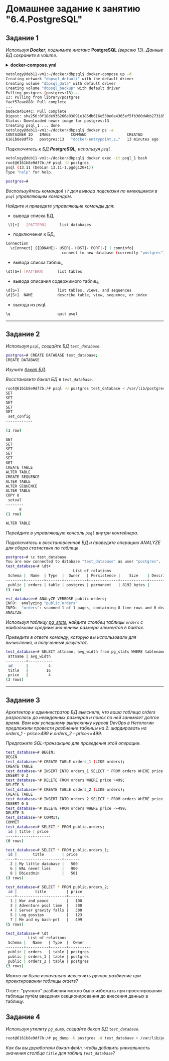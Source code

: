 # Домашнее задание к занятию "6.4.PostgreSQL"

## Задание 1

*Используя **Docker**, поднимите инстанс* **PostgreSQL** *(версию 13)*. *Данные БД сохраните в volume*.

<details><summary><b>docker-compose.yml</b></summary>

```yml
version: "3.7"

volumes:
  data: {}
  backup: {}

services:
  postgres:
    container_name: psql_1
    image: postgres:13
    restart: always
    environment:
      POSTGRES_PASSWORD: "123"
      POSTGERS_USER: "root"
      PGDATA: "/var/lib/postgresql/data/pgdata"
    volumes:
      - ./data:/var/lib/postgresql/data
      - ./backup:/var/lib/postgresql/backup
    ports:
      - "0.0.0.0:5432:5432"
```
</details>

```bash
netology@deb11-vm1:~/docker/dbpsql$ docker-compose up -d
Creating network "dbpsql_default" with the default driver
Creating volume "dbpsql_data" with default driver
Creating volume "dbpsql_backup" with default driver
Pulling postgres (postgres:13)...
13: Pulling from library/postgres
faef57eae888: Pull complete
...
b8dec84b144c: Pull complete
Digest: sha256:0f18de936266e03891e186db616e530e0e4365ef5fb300d4bb27318538b80604
Status: Downloaded newer image for postgres:13
Creating psql_1 ... done
netology@deb11-vm1:~/docker/dbpsql$ docker ps -a
CONTAINER ID   IMAGE         COMMAND                  CREATED          STATUS          PORTS                    NAMES
6161b8e9df7b   postgres:13   "docker-entrypoint.s…"   13 minutes ago   Up 13 minutes   0.0.0.0:5432->5432/tcp   psql_1

```

*Подключитесь к БД **PostgreSQL**, используя `psql`*.

```bash
netology@deb11-vm1:~/docker/dbpsql$ docker exec -it psql_1 bash
root@6161b8e9df7b:/# psql -U postgres
psql (13.11 (Debian 13.11-1.pgdg120+1))
Type "help" for help.

postgres=# 

```
*Воспользуйтесь командой `\?` для вывода подсказки по имеющимся в `psql` управляющим командам*.

*Найдите и приведите управляющие команды для*:

 - вывода списка БД,

```bash
 \l[+]   [PATTERN]      list databases
```
 - подключения к БД,

```bash
Connection
  \c[onnect] {[DBNAME|- USER|- HOST|- PORT|-] | conninfo}
                         connect to new database (currently "postgres")
```
 - вывода списка таблиц,

```bash
\dt[S+] [PATTERN]      list tables
```
 - вывода описания содержимого таблиц,

```bash
\d[S+]                 list tables, views, and sequences
\d[S+]  NAME           describe table, view, sequence, or index
```
 - выхода из psql.

```bash
\q                     quit psql
```
***

## Задание 2

*Используя `psql`, создайте БД `test_database`*.

```bash
postgres=# CREATE DATABASE test_database;
CREATE DATABASE
```
*Изучите [бэкап БД](./src/604/test_dump.sql)*.

*Восстановите бэкап БД в `test_database`*.

```bash
root@6161b8e9df7b:/# psql -U postgres test_database < /var/lib/postgresql/backup/test_dump.sql 
SET
SET
SET
SET
SET
 set_config 
------------
 
(1 row)

SET
SET
SET
SET
SET
SET
CREATE TABLE
ALTER TABLE
CREATE SEQUENCE
ALTER TABLE
ALTER SEQUENCE
ALTER TABLE
COPY 8
 setval 
--------
      8
(1 row)

ALTER TABLE
```
*Перейдите в управляющую консоль `psql` внутри контейнера*.

*Подключитесь к восстановленной БД и проведите операцию ANALYZE для сбора статистики по таблице*.

```bash
postgres=# \c test_database
You are now connected to database "test_database" as user "postgres".
test_database=# \dt+
                              List of relations
 Schema |  Name  | Type  |  Owner   | Persistence |    Size    | Description 
--------+--------+-------+----------+-------------+------------+-------------
 public | orders | table | postgres | permanent   | 8192 bytes | 
(1 row)

est_database=# ANALyZE VERBOSE public.orders;
INFO:  analyzing "public.orders"
INFO:  "orders": scanned 1 of 1 pages, containing 8 live rows and 0 dead rows; 8 rows in sample, 8 estimated total rows
ANALYZE
```
*Используя таблицу [pg_stats](https://postgrespro.ru/docs/postgresql/12/view-pg-stats), найдите столбец таблицы `orders` с наибольшим средним значением размера элементов в байтах*.

*Приведите в ответе команду, которую вы использовали для вычисления, и полученный результат*.

```bash
test_database=# SELECT attname, avg_width from pg_stats WHERE tablename='orders'; 
 attname | avg_width 
---------+-----------
 id      |         4
 title   |        16
 price   |         4
(3 rows)
```
***

## Задание 3

*Архитектор и администратор БД выяснили, что ваша таблица orders разрослась до невиданных размеров и поиск по ней занимает долгое время. Вам как успешному выпускнику курсов DevOps в Нетологии предложили провести разбиение таблицы на 2: шардировать на orders_1 - price>499 и orders_2 - price<=499*.

*Предложите SQL-транзакцию для проведения этой операции*.

```bash
test_database=# BEGIN;
BEGIN
test_database=*# CREATE TABLE orders_1 (LIKE orders);
CREATE TABLE
test_database=*# INSERT INTO orders_1 SELECT * FROM orders WHERE price >499;
INSERT 0 3
test_database=*# DELETE FROM orders WHERE price >499;
DELETE 3
test_database=*# CREATE TABLE orders_2 (LIKE orders);
CREATE TABLE
test_database=*# INSERT INTO orders_2 SELECT * FROM orders WHERE price <=499;
INSERT 0 5
test_database=*# DELETE FROM orders WHERE price <=499;
DELETE 5
test_database=*# COMMIT;
COMMIT
test_database=# SELECT * FROM public.orders;
 id | title | price 
----+-------+-------
(0 rows)

test_database=# SELECT * FROM public.orders_1;
 id |       title        | price 
----+--------------------+-------
  2 | My little database |   500
  6 | WAL never lies     |   900
  8 | Dbiezdmin          |   501
(3 rows)

test_database=# SELECT * FROM public.orders_2;
 id |        title         | price 
----+----------------------+-------
  1 | War and peace        |   100
  3 | Adventure psql time  |   300
  4 | Server gravity falls |   300
  5 | Log gossips          |   123
  7 | Me and my bash-pet   |   499
(5 rows)

test_database=# \dt
          List of relations
 Schema |   Name   | Type  |  Owner   
--------+----------+-------+----------
 public | orders   | table | postgres
 public | orders_1 | table | postgres
 public | orders_2 | table | postgres
(3 rows)

```
*Можно ли было изначально исключить ручное разбиение при проектировании таблицы orders*?

Ответ: "ручного" разбиения можно было избежать при проектировании таблицы путём введения секционирования до внесения данных в таблицу.


## Задание 4

*Используя утилиту `pg_dump`, создайте бекап БД `test_database`*.

```bash
root@6161b8e9df7b:/# pg_dump -U postgres -d test_database > /var/lib/postgresql/backup/test_database_dump.sql
```
*Как бы вы доработали бэкап-файл, чтобы добавить уникальность значения столбца `title` для таблиц `test_database`*?

```bash

```
